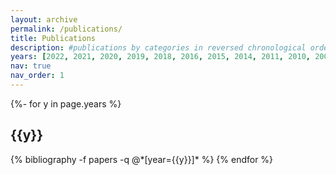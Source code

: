 ```yaml
---
layout: archive
permalink: /publications/
title: Publications
description: #publications by categories in reversed chronological order. generated by jekyll-scholar.
years: [2022, 2021, 2020, 2019, 2018, 2016, 2015, 2014, 2011, 2010, 2006]
nav: true
nav_order: 1
---
```


<!-- _pages/publications.md -->
<div class="publications">

{%- for y in page.years %}
  <h2 class="year">{{y}}</h2>
  {% bibliography -f papers -q @*[year={{y}}]* %}
{% endfor %}

</div>
